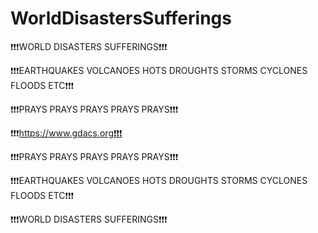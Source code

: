 # WorldDisastersSufferings

❗❗❗WORLD DISASTERS SUFFERINGS❗❗❗

❗❗❗EARTHQUAKES VOLCANOES HOTS DROUGHTS STORMS CYCLONES FLOODS ETC❗❗❗

❗❗❗PRAYS PRAYS PRAYS PRAYS PRAYS❗❗❗

❗❗❗https://www.gdacs.org❗❗❗

❗❗❗PRAYS PRAYS PRAYS PRAYS PRAYS❗❗❗

❗❗❗EARTHQUAKES VOLCANOES HOTS DROUGHTS STORMS CYCLONES FLOODS ETC❗❗❗

❗❗❗WORLD DISASTERS SUFFERINGS❗❗❗
